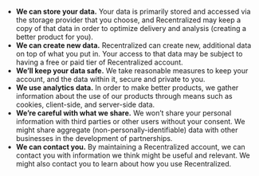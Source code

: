 * **We can store your data.** Your data is primarily stored and accessed via the storage provider that you choose, and Recentralized may keep a copy of that data in order to optimize delivery and analysis (creating a better product for you).
* **We can create new data.** Recentralized can create new, additional data on top of what you put in. Your access to that data may be subject to having a free or paid tier of Recentralized account.
* **We’ll keep your data safe.** We take reasonable measures to keep your account, and the data within it, secure and private to you.
* **We use analytics data.** In order to make better products, we gather information about the use of our products through means such as cookies, client-side, and server-side data. 
* **We’re careful with what we share.** We won’t share your personal information with third parties or other users without your consent. We might share aggregate (non-personally-identifiable) data with other businesses in the development of partnerships. 
* **We can contact you.** By maintaining a Recentralized account, we can contact you with information we think might be useful and relevant. We might also contact you to learn about how you use Recentralized.

